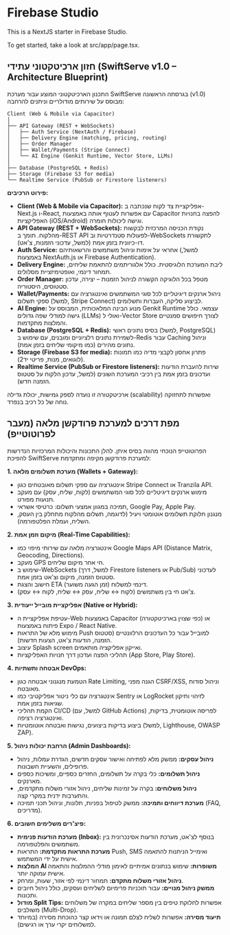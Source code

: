 # Firebase Studio

This is a NextJS starter in Firebase Studio.

To get started, take a look at src/app/page.tsx.

## חזון ארכיטקטוני עתידי (SwiftServe v1.0 – Architecture Blueprint)

התכנון הארכיטקטוני המוצע עבור מערכת SwiftServe בגרסתה הראשונה (v1.0) מבוסס על שירותים מודולריים וניתנים להרחבה:

```text
Client (Web & Mobile via Capacitor)
│
├── API Gateway (REST + WebSockets)
│   ├── Auth Service (NextAuth / Firebase)
│   ├── Delivery Engine (matching, pricing, routing)
│   ├── Order Manager
│   ├── Wallet/Payments (Stripe Connect)
│   └── AI Engine (Genkit Runtime, Vector Store, LLMs)
│
├── Database (PostgreSQL + Redis)
├── Storage (Firebase S3 for media)
└── Realtime Service (PubSub or Firestore listeners)
```

**פירוט הרכיבים:**

*   **Client (Web & Mobile via Capacitor):** אפליקציית צד לקוח שנכתבה ב-Next.js ו-React, עם אפשרות לעטוף אותה באמצעות Capacitor להפצה בחנויות האפליקציות (iOS/Android) וגישה ליכולות חומרה.
*   **API Gateway (REST + WebSockets):** נקודת הכניסה המרכזית לבקשות מהלקוח. תומך ב-REST API לפעולות סטנדרטיות וב-WebSockets לתקשורת דו-כיוונית בזמן אמת (למשל, עדכוני הזמנות, צ'אט).
*   **Auth Service:** אחראי על אימות וניהול משתמשים והרשאותיהם (למשל, באמצעות NextAuth.js או Firebase Authentication).
*   **Delivery Engine:** ליבת המערכת הלוגיסטית. כולל אלגוריתמים להתאמת שליחים, תמחור דינמי, ואופטימיזציית מסלולים.
*   **Order Manager:** מטפל בכל הלוגיקה הקשורה לניהול הזמנות – יצירה, עדכון סטטוסים, היסטוריה.
*   **Wallet/Payments:** ניהול ארנקים דיגיטליים לכל סוגי המשתמשים ואינטגרציה עם ספקי תשלום (למשל, Stripe Connect) לביצוע סליקה, העברות ותשלומים.
*   **AI Engine:** מנוע הבינה המלאכותית, המבוסס על Genkit Runtime עצמאי. כולל גישה למודלי שפה גדולים (LLMs) ואולי ל-Vector Store לצורך חיפושים סמנטיים והמלצות מתקדמות.
*   **Database (PostgreSQL + Redis):** בסיס נתונים ראשי (למשל, PostgreSQL) לשמירת נתונים רלציוניים ומובנים, עם שימוש ב-Redis עבור Caching וניהול נתונים מהירים (כמו מיקומי שליחים בזמן אמת).
*   **Storage (Firebase S3 for media):** פתרון אחסון לקבצי מדיה כמו תמונות (לוגואים, מנות, פריטי יד2).
*   **Realtime Service (PubSub or Firestore listeners):** שירות להעברת הודעות ועדכונים בזמן אמת בין רכיבי המערכת השונים (למשל, עדכון הלקוח על סטטוס הזמנה חדש).

ארכיטקטורה זו נועדה לספק גמישות, יכולת גדילה (scalability) ואפשרות לתחזוקה נוחה של כל רכיב בנפרד.

## מפת דרכים למערכת פרודקשן מלאה (מעבר לפרוטוטייפ)

הפרוטוטייפ הנוכחי מהווה בסיס איתן. להלן התכונות והיכולות המרכזיות הנדרשות להפיכת SwiftServe למערכת פרודקשן מקיפה ומתקדמת:

**1. מערכת תשלומים מלאה (Wallets + Gateway):**
*   אינטגרציה עם ספקי תשלום מאובטחים כגון Stripe Connect או Tranzila API.
*   מימוש ארנקים דיגיטליים לכל סוגי המשתמשים (לקוח, שליח, עסק) עם מעקב תנועות מפורט.
*   תמיכה במגוון אמצעי תשלום: כרטיסי אשראי, Google Pay, Apple Pay.
*   מנגנון חלוקת תשלומים אוטומטי ויעיל (לדוגמה, תשלום מהלקוח מתחלק בין העסק, השליח, ועמלת הפלטפורמה).

**2. מיקום וזמן אמת (Real-Time Capabilities):**
*   אינטגרציה מלאה עם שירותי מיפוי כמו Google Maps API (Distance Matrix, Geocoding, Directions).
*   מעקב GPS חי אחר מיקום שליחים.
*   שימוש ב-WebSockets (למשל, דרך Firestore listeners או Pub/Sub) לעדכוני סטטוס הזמנה, מיקום וצ'אט בזמן אמת.
*   חישוב והצגת ETA (זמן הגעה משוער) דינמי למשלוח.
*   צ'אט חי בין משתמשים (לקוח ↔ שליח, עסק ↔ שליח, לקוח ↔ עסק).

**3. אפליקציית מובייל ייעודית (Native or Hybrid):**
*   עטיפת אפליקציית ה-Web באמצעות Capacitor (כפי שצוין בארכיטקטורה) או פיתוח באמצעות Expo / React Native.
*   מימוש מלא של התראות Push למובייל עבור כל העדכונים הרלוונטיים (סטטוס הזמנה, הודעות צ'אט, הצעות חדשות).
*   עיצוב Splash screen ואייקון אפליקציה מותאמים.
*   תהליכי הפצה ועדכון דרך חנויות האפליקציות (App Store, Play Store).

**4. אבטחה ותשתיות DevOps:**
*   הטמעת מנגנוני אבטחה כגון Rate Limiting, הגנה מפני CSRF/XSS, וניהול סודות מאובטח.
*   אינטגרציה עם כלי ניטור אפליקטיבי כמו Sentry או LogRocket לזיהוי ותיקון שגיאות בזמן אמת.
*   הקמת תהליכי CI/CD (למשל, עם GitHub Actions) לפריסה אוטומטית, בדיקות, ואינטגרציה רציפה.
*   ביצוע בדיקות ביצועים, נגישות ואבטחה אוטומטיות (למשל, Lighthouse, OWASP ZAP).

**5. הרחבת יכולות ניהול (Admin Dashboards):**
*   **ניהול עסקים:** ממשק מלא לפתיחה ואישור עסקים חדשים, הגדרת עמלות, ניהול פרופילים, והשעיית חשבונות.
*   **ניהול תשלומים:** כלי בקרה על תשלומים, החזרים כספיים, ומשיכות כספים מארנקים.
*   **ניהול משלוחים:** בקרה על זמינות שליחים, ניהול אזורי משלוח מתקדמים, והתערבות ידנית במקרי קצה.
*   **מערכת דיווחים ותמיכה:** ממשק לטיפול בפניות, תלונות, וניהול תכני תמיכה (FAQ, מדריכים).

**6. פיצ'רים משלימים חשובים:**
*   **מערכת הודעות פנימית (Inbox):** בנוסף לצ'אט, מערכת הודעות אסינכרונית בין משתמשים והפלטפורמה.
*   **מערכת התראות מתקדמת:** התראות Push, SMS ואימייל הניתנות להתאמה אישית על ידי המשתמש.
*   **המלצות AI משופרות:** שימוש בנתונים אמיתיים לאימון מודלי ההמלצות והתאמה אישית עמוקה יותר.
*   **ניהול אזורי משלוח מתקדם:** תמחור דינמי לפי אזור, שעות, ומרחק.
*   **ממשק ניהול מנויים:** עבור תוכניות פרימיום לשליחים ועסקים, כולל ניהול חיובים ותכונות.
*   **מודול Split Tips:** אפשרות לחלוקת טיפים בין מספר שליחים במקרה של משלוחים משולבים (Multi-Drop).
*   **תיעוד מסירה:** אפשרות לשליח לצלם תמונה או וידאו קצר כהוכחת מסירה (במיוחד למשלוחים יקרי ערך או רגישים).
```